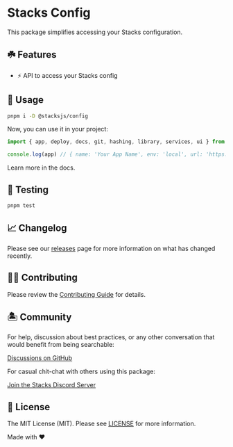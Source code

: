 # Stacks Config

This package simplifies accessing your Stacks configuration.

## ☘️ Features

- ⚡️ API to access your Stacks config

## 🤖 Usage

```bash
pnpm i -D @stacksjs/config
```

Now, you can use it in your project:

```ts
import { app, deploy, docs, git, hashing, library, services, ui } from '@stacksjs/config'

console.log(app) // { name: 'Your App Name', env: 'local', url: 'https://localhost', ... }
```

Learn more in the docs.

## 🧪 Testing

```bash
pnpm test
```

## 📈 Changelog

Please see our [releases](https://github.com/stacksjs/stacks/releases) page for more information on what has changed recently.

## 💪🏼 Contributing

Please review the [Contributing Guide](https://github.com/stacksjs/contributing) for details.

## 🏝 Community

For help, discussion about best practices, or any other conversation that would benefit from being searchable:

[Discussions on GitHub](https://github.com/stacksjs/stacks/discussions)

For casual chit-chat with others using this package:

[Join the Stacks Discord Server](https://discord.ow3.org)

## 📄 License

The MIT License (MIT). Please see [LICENSE](https://github.com/stacksjs/stacks/tree/main/LICENSE.md) for more information.

Made with ❤️

